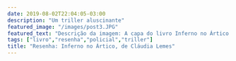 ```yaml
---
date: 2019-08-02T22:04:05-03:00
description: "Um triller aluscinante"
featured_image: "/images/post3.JPG"
featured_text: "Descrição da imagem: A capa do livro Inferno no Ártico. No fundo da capa, uma espécie de vidro congelado. Acima, um papel com os dizeres 'Inferno no ártico'. Abaixo, o nome da autora, Cláudia Lemes, e 'Autora de Eu Vejo Kate'. Linhas vermelhas finas passam por cima do papel e como se contornassem o livro."
tags: ["livro","resenha","policial","triller"]
title: "Resenha: Inferno no Ártico, de Cláudia Lemes"
---
```


